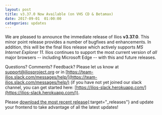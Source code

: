 ```yaml
---
layout: post
title: v3.37.0 Now Available (on VHS CD & Betamax)
date: 2017-09-01  01:00:00
categories: updates
---
```


We are pleased to announce the immediate release of Ilios **v3.37.0**. This minor point release provides a number of bugfixes and enhancements. In addition, this will be the final Ilios release which actively supports *MS Internet Explorer 11*. Ilios continues to support the most current version of *all* major browsers -- including Microsoft Edge -- with this and future releases.

Questions? Comments? Feedback? Please let us know at [support@iliosproject.org](mailto:support@iliosproject.org) or in [https://team-ilios.slack.com/messages/help/](https://team-ilios.slack.com/messages/help/) (if you have not yet joined our slack channel, you can get started here: [https://ilios-slack.herokuapp.com/](https://ilios-slack.herokuapp.com/)).

Please [download the most recent release](https://www.github.com/ilios/ilios/releases/latest){:target="_releases"} and update your frontend to take advantage of all the latest updates!
